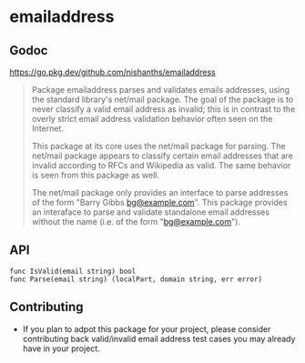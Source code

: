 # emailaddress

## Godoc

https://go.pkg.dev/github.com/nishanths/emailaddress

<blockquote>
Package emailaddress parses and validates emails addresses, using the
standard library's net/mail package. The goal of the package is to never
classify a valid email address as invalid; this is in contrast to the overly
strict email address validation behavior often seen on the Internet.

This package at its core uses the net/mail package for parsing. The net/mail
package appears to classify certain email addresses that are invalid
according to RFCs and Wikipedia as valid. The same behavior is seen from
this package as well.

The net/mail package only provides an interface to parse addresses of the
form "Barry Gibbs <bg@example.com>". This package provides an interaface to
parse and validate standalone email addresses without the name (i.e. of the
form "bg@example.com").
</blockquote>

## API

```
func IsValid(email string) bool
func Parse(email string) (localPart, domain string, err error)
```

## Contributing

* If you plan to adpot this package for your project, please consider
  contributing back valid/invalid email address test cases you may already
  have in your project.
